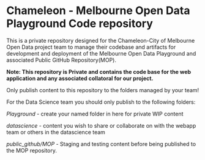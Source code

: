 #  Chameleon - Melbourne Open Data Playground Code repository
This is a private repository designed for the Chameleon-City of Melbourne Open Data project team to manage their codebase and artifacts for development and deployment of the Melbourne Open Data Playground and associated Public GitHub Repository(MOP).

**Note: This repository is Private and contains the code base for the web application and any associated collatoral for our project.**

Only publish content to this repository to the folders managed by your team!


For the Data Science team you should only publish to the following folders:

*Playground*  - create your named folder in here for private WIP content

*datascience* - content you wish to share or collaborate on with the webapp team or others in the datascience team

*public_github/MOP* - Staging and testing content before being published to the MOP repository.



